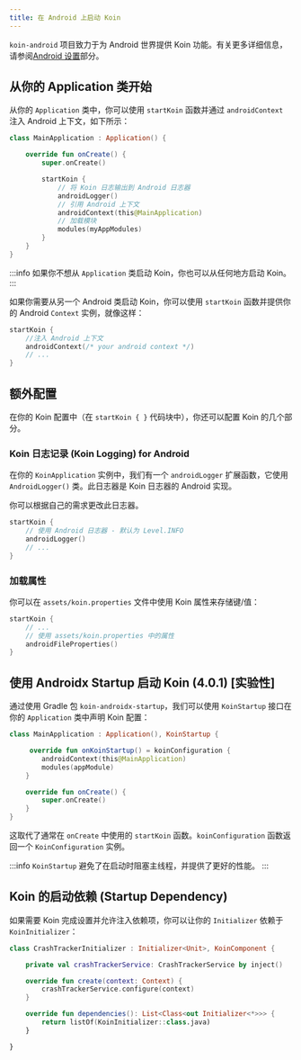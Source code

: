 ```yaml
---
title: 在 Android 上启动 Koin
---
```


`koin-android` 项目致力于为 Android 世界提供 Koin 功能。有关更多详细信息，请参阅[Android 设置](/docs/setup/koin#android)部分。

## 从你的 Application 类开始

从你的 `Application` 类中，你可以使用 `startKoin` 函数并通过 `androidContext` 注入 Android 上下文，如下所示：

```kotlin
class MainApplication : Application() {

    override fun onCreate() {
        super.onCreate()

        startKoin {
            // 将 Koin 日志输出到 Android 日志器
            androidLogger()
            // 引用 Android 上下文
            androidContext(this@MainApplication)
            // 加载模块
            modules(myAppModules)
        }
    }
}
```

:::info
如果你不想从 `Application` 类启动 Koin，你也可以从任何地方启动 Koin。
:::

如果你需要从另一个 Android 类启动 Koin，你可以使用 `startKoin` 函数并提供你的 Android `Context` 实例，就像这样：

```kotlin
startKoin {
    //注入 Android 上下文
    androidContext(/* your android context */)
    // ...
}
```

## 额外配置

在你的 Koin 配置中（在 `startKoin { }` 代码块中），你还可以配置 Koin 的几个部分。

### Koin 日志记录 (Koin Logging) for Android

在你的 `KoinApplication` 实例中，我们有一个 `androidLogger` 扩展函数，它使用 `AndroidLogger()` 类。此日志器是 Koin 日志器的 Android 实现。

你可以根据自己的需求更改此日志器。

```kotlin
startKoin {
    // 使用 Android 日志器 - 默认为 Level.INFO
    androidLogger()
    // ...
}
```

### 加载属性

你可以在 `assets/koin.properties` 文件中使用 Koin 属性来存储键/值：

```kotlin
startKoin {
    // ...
    // 使用 assets/koin.properties 中的属性
    androidFileProperties()   
}
```

## 使用 Androidx Startup 启动 Koin (4.0.1) [实验性]

通过使用 Gradle 包 `koin-androidx-startup`，我们可以使用 `KoinStartup` 接口在你的 `Application` 类中声明 Koin 配置：

```kotlin
class MainApplication : Application(), KoinStartup {

     override fun onKoinStartup() = koinConfiguration {
        androidContext(this@MainApplication)
        modules(appModule)
    }

    override fun onCreate() {
        super.onCreate()
    }
}
```

这取代了通常在 `onCreate` 中使用的 `startKoin` 函数。`koinConfiguration` 函数返回一个 `KoinConfiguration` 实例。

:::info
`KoinStartup` 避免了在启动时阻塞主线程，并提供了更好的性能。
:::

## Koin 的启动依赖 (Startup Dependency)

如果需要 Koin 完成设置并允许注入依赖项，你可以让你的 `Initializer` 依赖于 `KoinInitializer`：

```kotlin
class CrashTrackerInitializer : Initializer<Unit>, KoinComponent {

    private val crashTrackerService: CrashTrackerService by inject()

    override fun create(context: Context) {
        crashTrackerService.configure(context)
    }

    override fun dependencies(): List<Class<out Initializer<*>>> {
        return listOf(KoinInitializer::class.java)
    }

}